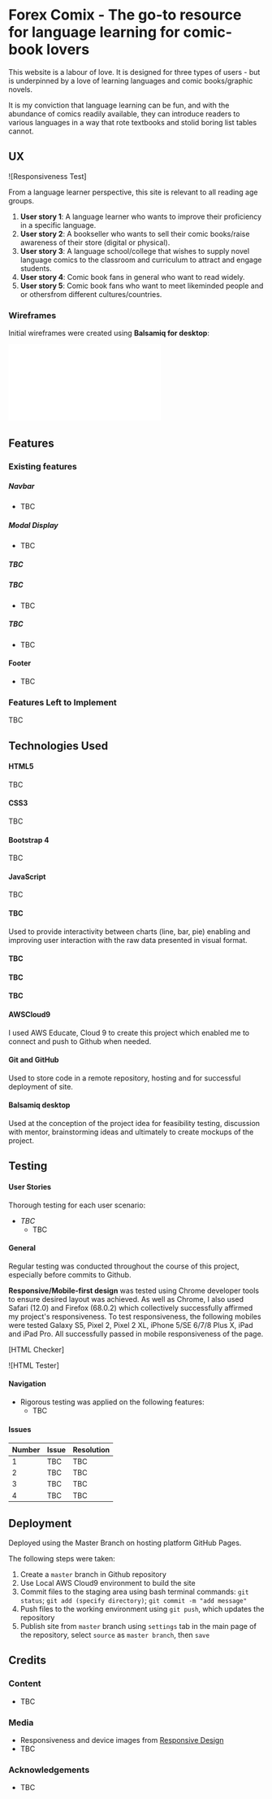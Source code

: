 # Forex Comix - The go-to resource for language learning for comic-book lovers

This website is a labour of love. It is designed for three types of users - but is underpinned by a love of learning languages and comic books/graphic novels.

It is my conviction that language learning can be fun, and with the abundance of comics readily available, they can introduce readers to various languages in a way that rote textbooks and stolid boring list tables cannot.

## UX

![Responsiveness Test]

From a language learner perspective, this site is relevant to all reading age groups.

1. **User story 1**: A language learner who wants to improve their proficiency in a specific language.
2. **User story 2**: A bookseller who wants to sell their comic books/raise awareness of their store (digital or physical).
3. **User story 3**: A language school/college that wishes to supply novel language comics to the classroom and curriculum to attract and engage students.
4. **User story 4**: Comic book fans in general who want to read widely.
5. **User story 5**: Comic book fans who want to meet likeminded people and or othersfrom different cultures/countries.

### Wireframes

Initial wireframes were created using **Balsamiq for desktop**:

![snip1.jpg](assets/images/wireframe/comix.final.pdf)


## Features

### Existing features

##### Navbar
- TBC

##### Modal Display
- TBC

##### TBC

##### TBC
- TBC

##### TBC
- TBC

#### Footer
- TBC

### Features Left to Implement

TBC

## Technologies Used

#### HTML5
TBC

#### CSS3
TBC

#### Bootstrap 4
TBC

#### JavaScript 
TBC

#### TBC
Used to provide interactivity between charts (line, bar, pie) enabling and improving user interaction with the raw data presented in visual format.

#### TBC

#### TBC

#### TBC

#### AWSCloud9
I used AWS Educate, Cloud 9 to create this project which enabled me to connect and push to Github when needed.

#### Git and GitHub
Used to store code in a remote repository, hosting and for successful deployment of site.

#### Balsamiq desktop
Used at the conception of the project idea for feasibility testing, discussion with mentor, brainstorming ideas and ultimately to create mockups of the project.


## Testing

#### User Stories

Thorough testing for each user scenario:

- *TBC*
  * TBC

#### General

Regular testing was conducted throughout the course of this project, especially before commits to Github.

**Responsive/Mobile-first design** was tested using Chrome developer tools to ensure desired layout was achieved. As well as Chrome, I also used Safari (12.0) and Firefox (68.0.2) which collectively successfully affirmed my project's responsiveness.
To test responsiveness, the following mobiles were tested Galaxy S5, Pixel 2, Pixel 2 XL, iPhone 5/SE 6/7/8 Plus X, iPad and iPad Pro. All successfully passed in mobile responsiveness of the page.

[HTML Checker]

![HTML Tester]

#### Navigation

* Rigorous testing was applied on the following features:
  - TBC

#### Issues


| Number | Issue            | Resolution   |
|--------|------------------|--------------|
|  1  | TBC  | TBC  |
|  2  | TBC  | TBC  |
|  3  | TBC  | TBC  |
|  4  | TBC  | TBC  |

## Deployment

Deployed using the Master Branch on hosting platform GitHub Pages. 

The following steps were taken:

  1. Create a `master` branch in Github repository 
  2. Use Local AWS Cloud9 environment to build the site
  3. Commit files to the staging area using bash terminal commands: `git status`; `git add (specify directory)`; `git commit -m "add message"`
  4. Push files to the working environment using `git push`, which updates the repository
  5. Publish site from `master` branch using `settings` tab in the main page of the repository, select `source` as `master branch`, then `save`


## Credits

### Content

* TBC

### Media

* Responsiveness and device images from [Responsive Design](http://ami.responsivedesign.is/)
* TBC

### Acknowledgements

* TBC